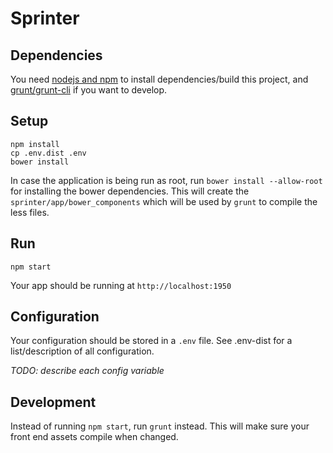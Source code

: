 # Sprinter

## Dependencies

You need [nodejs and npm](http://nodejs.org) to install dependencies/build this project, and [grunt/grunt-cli](https://github.com/gruntjs/grunt-cli) if you want to develop.

## Setup

```
npm install
cp .env.dist .env
bower install
```
In case the application is being run as root, run `bower install --allow-root` for installing the bower dependencies. This will create the `sprinter/app/bower_components` which will be used by `grunt` to compile the less files.

## Run

```
npm start
```

Your app should be running at `http://localhost:1950`

## Configuration

Your configuration should be stored in a `.env` file. See .env-dist for a list/description of all configuration.

*TODO: describe each config variable*

## Development

Instead of running `npm start`, run `grunt` instead. This will make sure your front end assets compile when changed.

